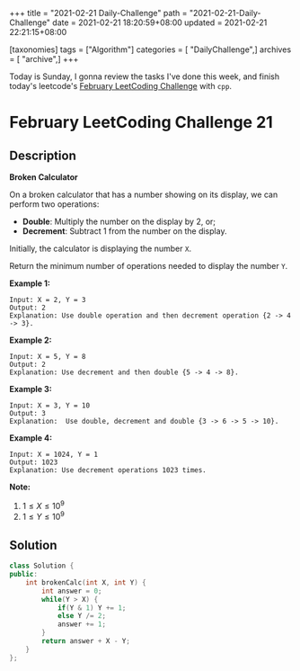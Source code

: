 +++
title = "2021-02-21 Daily-Challenge"
path = "2021-02-21-Daily-Challenge"
date = 2021-02-21 18:20:59+08:00
updated = 2021-02-21 22:21:15+08:00

[taxonomies]
tags = ["Algorithm"]
categories = [ "DailyChallenge",]
archives = [ "archive",]
+++

Today is Sunday, I gonna review the tasks I've done this week, and finish today's leetcode's [February LeetCoding Challenge](https://leetcode.com/explore/challenge/card/february-leetcoding-challenge-2021/586/week-3-february-15th-february-21st/3647/) with `cpp`.

<!-- more -->

# February LeetCoding Challenge 21

## Description

**Broken Calculator**

On a broken calculator that has a number showing on its display, we can perform two operations:

- **Double**: Multiply the number on the display by 2, or;
- **Decrement**: Subtract 1 from the number on the display.

Initially, the calculator is displaying the number `X`.

Return the minimum number of operations needed to display the number `Y`.

 

**Example 1:**

```
Input: X = 2, Y = 3
Output: 2
Explanation: Use double operation and then decrement operation {2 -> 4 -> 3}.
```

**Example 2:**

```
Input: X = 5, Y = 8
Output: 2
Explanation: Use decrement and then double {5 -> 4 -> 8}.
```

**Example 3:**

```
Input: X = 3, Y = 10
Output: 3
Explanation:  Use double, decrement and double {3 -> 6 -> 5 -> 10}.
```

**Example 4:**

```
Input: X = 1024, Y = 1
Output: 1023
Explanation: Use decrement operations 1023 times.
```

 

**Note:**

1. $1 \le X \le 10^9$
2. $1 \le Y \le 10^9$

## Solution

``` cpp
class Solution {
public:
    int brokenCalc(int X, int Y) {
        int answer = 0;
        while(Y > X) {
            if(Y & 1) Y += 1;
            else Y /= 2;
            answer += 1;
        }
        return answer + X - Y;
    }
};


```
